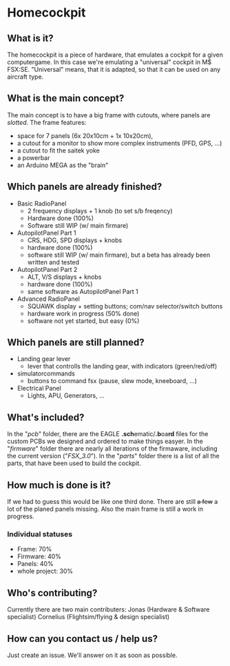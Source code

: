 # Homecockpit

## What is it?
The homecockpit is a piece of hardware, that emulates a cockpit for a given computergame.
In this case we're emulating a "universal" cockpit in M$ FSX:SE.
"Universal" means, that it is adapted, so that it can be used on any aircraft type.

## What is the main concept?
The main concept is to have a big frame with cutouts, where panels are _slotted_. 
The frame features:
* space for 7 panels (6x 20x10cm + 1x 10x20cm), 
* a cutout for a monitor to show more complex instruments (PFD, GPS, ...)
* a cutout to fit the saitek yoke
* a powerbar
* an Arduino MEGA as the "brain"

## Which panels are already finished?
* Basic RadioPanel
  * 2 frequency displays + 1 knob (to set s/b freqency)
  * Hardware done (100%)
  * Software still WIP (w/ main firmare)
* AutopilotPanel Part 1
  * CRS, HDG, SPD displays + knobs
  * hardware done (100%)
  * software still WIP (w/ main firmare), but a beta has already been written and tested
* AutopilotPanel Part 2
  * ALT, V/S displays + knobs
  * hardware done (100%)
  * same software as AutopilotPanel Part 1
* Advanced RadioPanel
  * SQUAWK display + setting buttons; com/nav selector/switch buttons
  * hardware work in progress (50% done)
  * software not yet started, but easy (0%)

## Which panels are still planned?
* Landing gear lever
  * lever that controlls the landing gear, with indicators (green/red/off)
* simulatorcommands
  * buttons to command fsx (pause, slew mode, kneeboard, ...)
* Electrical Panel
  * Lights, APU, Generators, ...

## What's included?
In the "_pcb_" folder, there are the EAGLE **.sch**ematic/**.b**oa**rd** files for the custom PCBs we designed and ordered to make things easyer.
In the "_firmware_" folder there are nearly all iterations of the firmaware, including the current version ("_FSX_3.0_").
In the "_parts_" folder there is a list of all the parts, that have been used to build the cockpit.

## How much is done is it?
If we had to guess this would be like one third done. There are still ~~a few~~ a lot of the planed panels missing. Also the main frame is still a work in progress.

### Individual statuses
* Frame: 70%
* Firmware: 40%
* Panels: 40%
* whole project: 30%

## Who's contributing?
Currently there are two main contributers:
Jonas (Hardware & Software specialist)
Cornelius (Flightsim/flying & design specialist)

## How can you contact us / help us?
Just create an issue. We'll answer on it as soon as possible.
